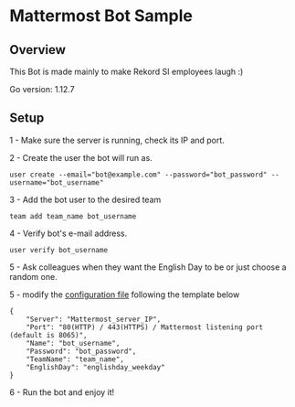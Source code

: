 # Mattermost Bot Sample

## Overview

This Bot is made mainly to make Rekord SI employees laugh :)

Go version: 1.12.7


## Setup

1 - Make sure the server is running, check its IP and port.

2 - Create the user the bot will run as.
```
user create --email="bot@example.com" --password="bot_password" --username="bot_username"
```

3 - Add the bot user to the desired team
```
team add team_name bot_username
```

4 - Verify bot's e-mail address.
```
user verify bot_username
```
5 - Ask colleagues when they want the English Day to be or just choose a random one.

5 - modify the [configuration file](bin/config.json) following the template below
```
{
	"Server": "Mattermost_server_IP",
	"Port": "80(HTTP) / 443(HTTPS) / Mattermost listening port (default is 8065)",
	"Name": "bot_username",
	"Password": "bot_password", 
	"TeamName": "team_name",
	"EnglishDay": "englishday_weekday"
}
```

6 - Run the bot and enjoy it!